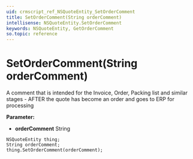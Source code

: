 ```yaml
---
uid: crmscript_ref_NSQuoteEntity_SetOrderComment
title: SetOrderComment(String orderComment)
intellisense: NSQuoteEntity.SetOrderComment
keywords: NSQuoteEntity, GetOrderComment
so.topic: reference
---
```


# SetOrderComment(String orderComment)

A comment that is intended for the Invoice, Order, Packing list and similar stages - AFTER the quote has become an order and goes to ERP for processing

**Parameter:** 
 - **orderComment** String

```crmscript
NSQuoteEntity thing;
String orderComment;
thing.SetOrderComment(orderComment);
```

